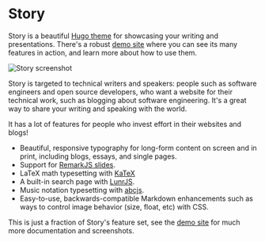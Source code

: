 # Story

Story is a beautiful [Hugo theme](https://gohugo.io) for showcasing your writing
and presentations. There's a robust [demo site](https://story.xaprb.com/) where you can see its
many features in action, and learn more about how to use them.

![Story screenshot](https://raw.githubusercontent.com/xaprb/story/master/images/screenshot.png)

Story is targeted to technical writers and
speakers: people such as software engineers and open source developers, who want a
website for their technical work, such as blogging about software
engineering. It's a great way to share your writing and speaking with the world.

It has a lot of features for people who invest effort in their websites and blogs!

- Beautiful, responsive typography for long-form content on screen and in print, including blogs, essays, and single pages.
- Support for [RemarkJS slides](https://remarkjs.com/).
- LaTeX math typesetting with [KaTeX](https://github.com/Khan/KaTeX)
- A built-in search page with [LunrJS](https://github.com/olivernn/lunr.js).
- Music notation typesetting with [abcjs](https://abcjs.net/).
- Easy-to-use, backwards-compatible Markdown enhancements such as ways to control image behavior (size, float, etc) with CSS.

This is just a fraction of Story's feature set, see the [demo site](https://story.xaprb.com/) for much more
documentation and screenshots.
